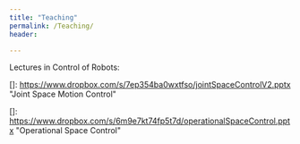 ```yaml
---
title: "Teaching"
permalink: /Teaching/
header:

---
```


Lectures in Control of Robots:

[]: https://www.dropbox.com/s/7ep354ba0wxtfso/jointSpaceControlV2.pptx	"Joint Space Motion Control"



[]: https://www.dropbox.com/s/6m9e7kt74fp5t7d/operationalSpaceControl.pptx	"Operational Space Control"




